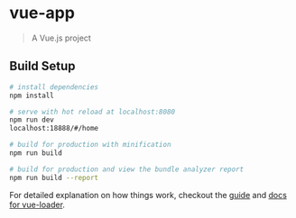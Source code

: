 # vue-app

> A Vue.js project

## Build Setup

``` bash
# install dependencies
npm install

# serve with hot reload at localhost:8080
npm run dev
localhost:18888/#/home

# build for production with minification
npm run build

# build for production and view the bundle analyzer report
npm run build --report
```

For detailed explanation on how things work, checkout the [guide](http://vuejs-templates.github.io/webpack/) and [docs for vue-loader](http://vuejs.github.io/vue-loader).
